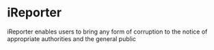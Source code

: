 # iReporter
iReporter enables users  to bring any form of corruption to the notice of appropriate authorities and the general public
